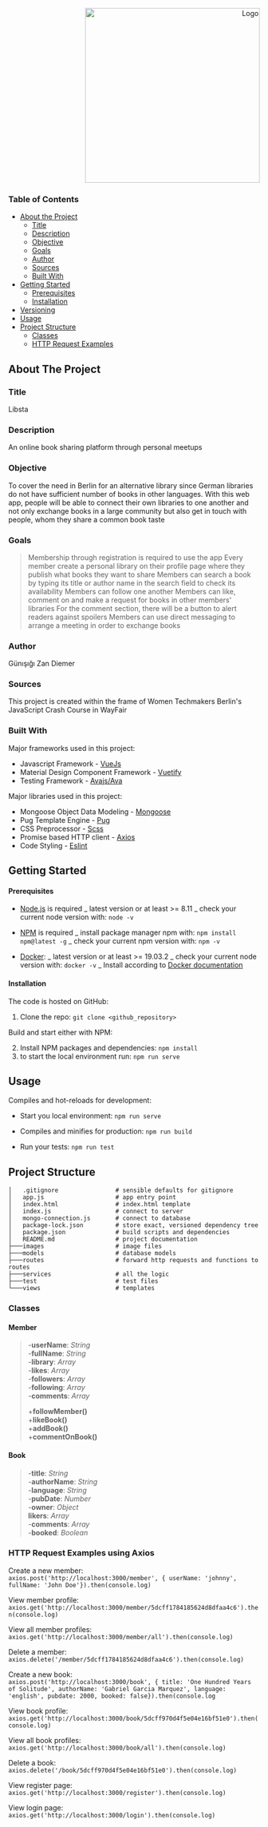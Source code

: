 <p align="right">
  <img src="../master/images/logo-books.png" width="350" alt="Logo">
</p>

### Table of Contents

- [About the Project](#about-the-project)
  - [Title](#title)
  - [Description](#description)
  - [Objective](#objective)
  - [Goals](#goals)
  - [Author](#author)
  - [Sources](#sources)
  - [Built With](#built-with)
- [Getting Started](#getting-started)
  - [Prerequisites](#prerequisites)
  - [Installation](#installation)
- [Versioning](#versioning)
- [Usage](#usage)
- [Project Structure](#project-structure)
  - [Classes](#classes)
  - [HTTP Request Examples](#axios-examples)


<a name="about-the-project"/>

## About The Project
<a name="description"/>

### Title
Libsta

<a name="description"/>

### Description
An online book sharing platform through personal meetups
<a name="objective"/>

### Objective
To cover the need in Berlin for an alternative library since German libraries do not have sufficient number of books in other languages. With this web app, people will be able to connect their own libraries to one another and not only exchange books in a large community but also get in touch with people, whom they share a common book taste
<a name="goals"/>

### Goals
>Membership through registration is required to use the app
>Every member create a personal library on their profile page where they publish what books they want to share
>Members can search a book by typing its title or author name in the search field to check its availability
>Members can follow one another
>Members can like, comment on and make a request for books in other members' libraries
>For the comment section, there will be a button to alert readers against spoilers
>Members can use direct messaging to arrange a meeting in order to exchange books
<a name="author"/>

### Author 
Günışığı Zan Diemer

<a name="sources"/>

### Sources
This project is created within the frame of Women Techmakers Berlin's JavaScript Crash Course in WayFair

<a name="built-with"/>

### Built With

Major frameworks used in this project:

- Javascript Framework - [VueJs ](https://vuejs.org) 
- Material Design Component Framework - [Vuetify](https://vuetifyjs.com) 
- Testing Framework - [Avajs/Ava](https://github.com/avajs/ava)

Major libraries used in this project:

- Mongoose Object Data Modeling - [Mongoose](https://mongoosejs.com/)
- Pug Template Engine - [Pug](https://pugjs.org/api/getting-started.html)
- CSS Preprocessor - [Scss](https://sass-lang.com)
- Promise based HTTP client - [Axios](https://github.com/axios/axios)
- Code Styling - [Eslint](https://eslint.org)

## Getting Started

<a name="prerequisites"/>

#### Prerequisites

- [Node.js](https://nodejs.org/en/) is required 
  _ latest version or at least >= 8.11 
  _ check your current node version with: `node -v`

- [NPM](https://www.npmjs.com/) is required
  _ install package manager npm with: `npm install npm@latest -g`
  _ check your current npm version with: `npm -v`


- [Docker](https://docs.docker.com):
  _ latest version or at least >= 19.03.2
  _ check your current node version with: `docker -v`
  _ Install according to [Docker documentation](https://docs.docker.com)

<a name="installation"/>

#### Installation

The code is hosted on GitHub:

1. Clone the repo:
   `git clone <github_repository>`
      
Build and start either with NPM:

2. Install NPM packages and dependencies:
   `npm install`
3. to start the local environment run: `npm run serve`


## Usage

Compiles and hot-reloads for development:

- Start you local environment: `npm run serve`

- Compiles and minifies for production: `npm run build`

- Run your tests: `npm run test`

<a name="project-structure"/>

## Project Structure

```
│   .gitignore                # sensible defaults for gitignore
│   app.js                    # app entry point
│   index.html                # index.html template
│   index.js                  # connect to server
│   mongo-connection.js       # connect to database 
│   package-lock.json         # store exact, versioned dependency tree
│   package.json              # build scripts and dependencies
│   README.md                 # project documentation
├───images                    # image files
├───models                    # database models
├───routes                    # forward http requests and functions to routes
├───services                  # all the logic 
├───test                      # test files
└───views                     # templates
```   
<a name="classes"/>

### Classes 

#### Member
>-**userName**: _String_<br />
>-**fullName**: _String_<br />
>-**library**: _Array_<br />
>-**likes**: _Array_<br />
>-**followers**: _Array_<br />
>-**following**: _Array_<br />
>-**comments**: _Array_<br />
>
>+**followMember()**<br />
>+**likeBook()**<br />
>+**addBook()**<br />
>+**commentOnBook()**<br />

#### Book
>-**title**: _String_<br />
>-**authorName**: _String_<br />
>-**language**: _String_<br />
>-**pubDate**: _Number_<br />
>-**owner**: _Object_<br />
>**likers**: _Array_<br />
>-**comments**: _Array_<br />
>-**booked**: _Boolean_<br />

<a name="axios-examples"/>

### HTTP Request Examples using Axios

 Create a new member: <br />
 ```axios.post('http://localhost:3000/member', { userName: 'johnny', fullName: 'John Doe'}).then(console.log)```

 View member profile: <br />
 ```axios.get('http://localhost:3000/member/5dcff1784185624d8dfaa4c6').then(console.log)```

 View all member profiles: <br />
```axios.get('http://localhost:3000/member/all').then(console.log)```

 Delete a member: <br />
```axios.delete('/member/5dcff1784185624d8dfaa4c6').then(console.log)```

 Create a new book: <br />
```axios.post('http://localhost:3000/book', { title: 'One Hundred Years of Solitude', authorName: 'Gabriel Garcia Marquez', language: 'english', pubdate: 2000, booked: false}).then(console.log```

 View book profile: <br />
```axios.get('http://localhost:3000/book/5dcff970d4f5e04e16bf51e0').then(console.log)```

 View all book profiles: <br />
```axios.get('http://localhost:3000/book/all').then(console.log)```

 Delete a book: <br />
```axios.delete('/book/5dcff970d4f5e04e16bf51e0').then(console.log)```

 View register page: <br />
```axios.get('http://localhost:3000/register').then(console.log)```

 View login page: <br />
```axios.get('http://localhost:3000/login').then(console.log)```




